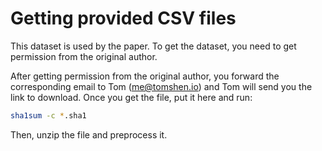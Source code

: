 # Getting provided CSV files

This dataset is used by the paper. To get the dataset, you need to get permission from the original author.

After getting permission from the original author, you forward the corresponding email to Tom (me@tomshen.io) and Tom will send you the link to download. Once you get the file, put it here and run:

```bash
sha1sum -c *.sha1
```

Then, unzip the file and preprocess it.
